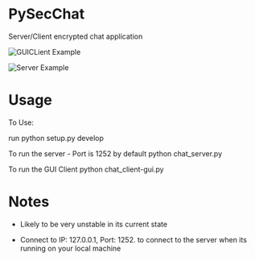 PySecChat
=========


Server/Client encrypted chat application

![GUICLient Example](https://johnjoyce.uk/cdn/python_CAbLwh8ciW.png)

![Server Example](https://johnjoyce.uk/cdn/python_crkaWsnXJk.png)

Usage
===========

To Use:

run python setup.py develop

To run the server - Port is 1252 by default
 python chat_server.py

To run the GUI Client
 python chat_client-gui.py

Notes
======
- Likely to be very unstable in its current state

- Connect to IP: 127.0.0.1, Port: 1252. to connect to the server when its running on your local machine